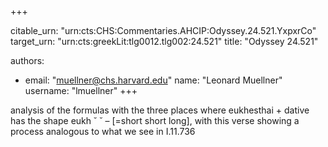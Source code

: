 +++


citable_urn: "urn:cts:CHS:Commentaries.AHCIP:Odyssey.24.521.YxpxrCo"
target_urn: "urn:cts:greekLit:tlg0012.tlg002:24.521"
title: "Odyssey 24.521"

authors:
- email: "muellner@chs.harvard.edu"
  name: "Leonard Muellner"
  username: "lmuellner"
+++

<p>analysis of the formulas with the three places where eukhesthai + dative has the shape eukh ˘ ˘ – [=short short long], with this verse showing a process analogous to what we see in I.11.736</p>